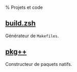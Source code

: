 % Projets et code

<a href="https://lukc.upyum.com/build.zsh">build.zsh</a>
--------------------------------------------------------

Générateur de `Makefiles`.

<a href="https://lukc.upyum.com/pkgxx">pkg++</a>
------------------------------------------------

Constructeur de paquets natifs.

